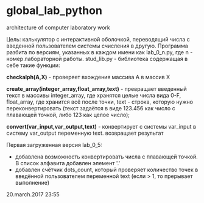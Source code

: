 # global_lab_python
architecture of computer laboratory work

Цель: калькулятор с интерактивной оболочкой, переводящий числа с введенной пользователем системы счисления в другую.
Программа разбита по версиям, указанных в каждом имени как lab_0_n.py, где n - номер лабораторной работы. 
stud_lib.py - библиотека содержащая в себе такие функции:

**checkalph(A,X)** - проверяет вхождения массива A в массив X

**create_array(integer_array,float_array,text)** - превращает введенный текст в массивы integer_array, где хранятся целые числа вида 0-F,
float_array, где хранится всё после точки, text - строка, которую нужно переконвертировать (текст задаётся в виде 123.456 как число с плавающей точкой, либо 123 как целое число);

**convert(var_input,var_output,text)** - конвертирует с системы var_input в систему var_output переменную text. возвращает результат

Первая загруженная версия lab_0_5:
  - добавлена возможность конвертировать числа с плавающей точкой. В список алфавита добавлен элемент '.'
  - добавлен счётчик dots_count, который проверяет количество точек в введённой пользователем переменной text (если > 1, то прерывает выполнение)
  
20.march.2017    23:55
